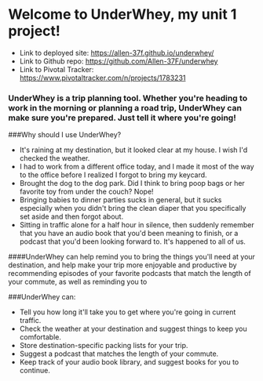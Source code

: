 # Welcome to UnderWhey, my unit 1 project!

* Link to deployed site: https://allen-37f.github.io/underwhey/
* Link to Github repo: https://github.com/Allen-37F/underwhey
* Link to Pivotal Tracker: https://www.pivotaltracker.com/n/projects/1783231


### UnderWhey is a trip planning tool. Whether you're heading to work in the morning or planning a road trip, UnderWhey can make sure you're prepared. Just tell it where you're going!

###Why should I use UnderWhey?

* It's raining at my destination, but it looked clear at my house. I wish I'd checked the weather.
* I had to work from a different office today, and I made it most of the way to the office before I realized I forgot to bring my keycard.
* Brought the dog to the dog park. Did I think to bring poop bags or her favorite toy from under the couch? Nope!
* Bringing babies to dinner parties sucks in general, but it sucks especially when you didn't bring the clean diaper that you specifically set aside and then forgot about.
* Sitting in traffic alone for a half hour in silence, then suddenly remember that you have an audio book that you'd been meaning to finish, or a podcast that you'd been looking forward to. It's happened to all of us.

####UnderWhey can help remind you to bring the things you'll need at your destination, and help make your trip more enjoyable and productive by recommending episodes of your favorite podcasts that match the length of your commute, as well as reminding you to

###UnderWhey can:
* Tell you how long it'll take you to get where you're going in current traffic.
* Check the weather at your destination and suggest things to keep you comfortable.
* Store destination-specific packing lists for your trip.
* Suggest a podcast that matches the length of your commute.
* Keep track of your audio book library, and suggest books for you to continue.
